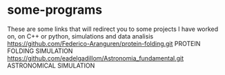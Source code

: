 # some-programs
These are some links that will redirect you to some projects I have worked on, on C++ or python, simulations and data analisis
https://github.com/Federico-Aranguren/protein-folding.git        PROTEIN FOLDING SIMULATION
https://github.com/eadelgadillom/Astronomia_fundamental.git      ASTRONOMICAL SIMULATION
